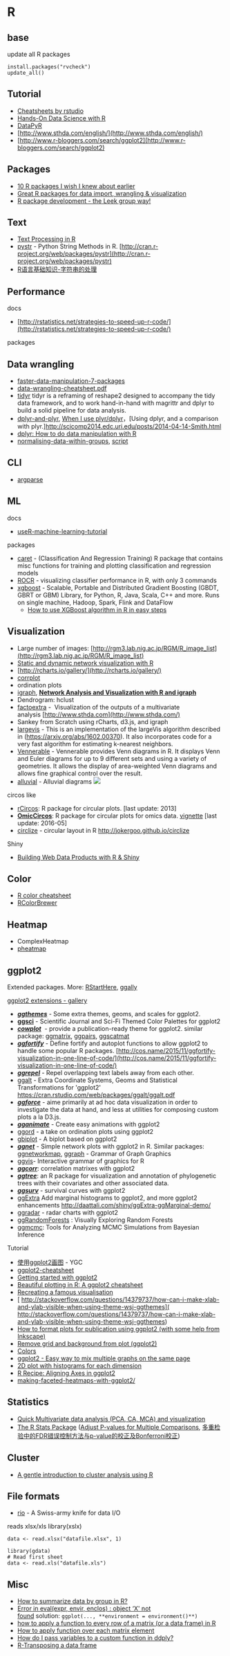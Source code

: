 # R

## base

update all R packages

    install.packages("rvcheck")
    update_all()

## Tutorial 

- [Cheatsheets by rstudio](https://www.rstudio.com/resources/cheatsheets/)
- [Hands-On Data Science with R](http://onepager.togaware.com/)
- [DataPyR](https://datapyr.zeef.com/kranthi.kumar)
- [http://www.sthda.com/english/](http://www.sthda.com/english/)
- [http://www.r-bloggers.com/search/ggplot2](http://www.r-bloggers.com/search/ggplot2)

## Packages

- [10 R packages I wish I knew about earlier](http://blog.yhathq.com/posts/10-R-packages-I-wish-I-knew-about-earlier.html)
- [Great R packages for data import, wrangling & visualization](http://www.computerworld.com/article/2921176/business-intelligence/great-r-packages-for-data-import-wrangling-visualization.html)
- [R package development - the Leek group way! ](https://github.com/jtleek/rpackages)

## Text

- [Text Processing in R](http://www.mjdenny.com/Text_Processing_In_R.html)
- [pystr](https://github.com/nicolewhite/pystr) - Python String Methods in R. [http://cran.r-project.org/web/packages/pystr](http://cran.r-project.org/web/packages/pystr)
- [R语言基础知识-字符串的处理](http://r.rzaixian.com/%E5%9F%BA%E6%9C%AC%E6%93%8D%E4%BD%9C/how-to-deal-with-string-huyuan.html)

## Performance

docs

- [http://rstatistics.net/strategies-to-speed-up-r-code/](http://rstatistics.net/strategies-to-speed-up-r-code/)


packages

## Data wrangling

- [faster-data-manipulation-7-packages](http://www.analyticsvidhya.com/blog/2015/12/faster-data-manipulation-7-packages/)
- [data-wrangling-cheatsheet.pdf](https://www.rstudio.com/wp-content/uploads/2015/02/data-wrangling-cheatsheet.pdf)
- [tidyr](https://github.com/hadley/tidyr) tidyr is a reframing of reshape2 designed to accompany the tidy data framework, and to work hand-in-hand with magrittr and dplyr to build a solid pipeline for data analysis.
- [dplyr-and-plyr](http://www.slideshare.net/Sheffield_R_/dplyr-and-plyr), [When I use plyr/dplyr](http://educate-r.org//2014/01/24/usePlyr/)，[Using dplyr, and a comparison with plyr.]http://scicomp2014.edc.uri.edu/posts/2014-04-14-Smith.html
- [dplyr: How to do data manipulation with R](http://www.sharpsightlabs.com/dplyr-intro-data-manipulation-with-r/)
- [normalising-data-within-groups](http://www.r-bloggers.com/normalising-data-within-groups/), [script](https://dl.dropboxusercontent.com/u/67041874/normalise.R)

## CLI

- [argparse](https://cran.r-project.org/web/packages/argparse/)

## ML

docs

- [useR-machine-learning-tutorial](https://github.com/ledell/useR-machine-learning-tutorial/blob/master/random-forest.Rmd)

packages

- [caret](https://github.com/topepo/caret/) - (Classification And Regression Training) R package that contains misc functions for training and plotting classification and regression models
- [ROCR](https://rocr.bioinf.mpi-sb.mpg.de/) - visualizing classifier performance in R, with only 3 commands
- [xgboost](https://github.com/dmlc/xgboost) - Scalable, Portable and Distributed Gradient Boosting (GBDT, GBRT or GBM) Library, for Python, R, Java, Scala, C++ and more. Runs on single machine, Hadoop, Spark, Flink and DataFlow
    - [How to use XGBoost algorithm in R in easy steps](https://www.analyticsvidhya.com/blog/2016/01/xgboost-algorithm-easy-steps/)

## Visualization

- Large number of images: [http://rgm3.lab.nig.ac.jp/RGM/R_image_list](http://rgm3.lab.nig.ac.jp/RGM/R_image_list)
- [Static and dynamic network visualization with R](http://kateto.net/network-visualization)
- [http://rcharts.io/gallery/](http://rcharts.io/gallery/)
- [corrplot](https://cran.r-project.org/web/packages/corrplot/vignettes/corrplot-intro.html)
- ordination plots
- [igraph](http://igraph.org/r/), [**Network Analysis and Visualization with R and igraph**](http://kateto.net/networks-r-igraph)
- Dendrogram: hclust
- [factoextra](https://github.com/kassambara/factoextra) -  Visualization of the outputs of a multivariate analysis [http://www.sthda.com](http://www.sthda.com/)
- Sankey from Scratch using rCharts, d3.js, and igraph
- [largevis](https://github.com/elbamos/largevis) - This is an implementation of the largeVis algorithm described in (https://arxiv.org/abs/1602.00370). It also incorporates code for a very fast algorithm for estimating k-nearest neighbors.
- [Vennerable](https://github.com/js229/Vennerable) - Vennerable provides Venn diagrams in R. It displays Venn and Euler diagrams for up to 9 different sets and using a variety of geometries. It allows the display of area-weighted Venn diagrams and allows fine graphical control over the result.
- [alluvial](https://github.com/mbojan/alluvial) - Alluvial diagrams ![](http://bc.bojanorama.pl/wp-content/uploads/2014/03/titanic4.svg)

circos like

- [rCircos](https://cran.r-project.org/web/packages/RCircos/index.html): R package for circular plots. [last update: 2013]
- [**OmicCircos**](http://www.bioconductor.org/packages/release/bioc/html/OmicCircos.html): R package for circular plots for omics data. [vignette](http://www.bioconductor.org/packages/release/bioc/vignettes/OmicCircos/inst/doc/OmicCircos_vignette.pdf) [last update: 2016-05]
- [circlize](https://github.com/jokergoo/circlize) - circular layout in R http://jokergoo.github.io/circlize


Shiny

- [Building Web Data Products with R & Shiny](https://www.codementor.io/r/tutorial/building-a-web-based-sentiment-classifier-using-r-shiny)

## Color

- [R color cheatsheet](https://www.nceas.ucsb.edu/~frazier/RSpatialGuides/colorPaletteCheatsheet.pdf)
- [RColorBrewer](https://www.google.com/url?sa=t&rct=j&q=&esrc=s&source=web&cd=1&ved=0CB8QFjAAahUKEwic7ene6uTGAhXPMIgKHbSBAvs&url=http%3A%2F%2Fcran.r-project.org%2Fpackage%3DRColorBrewer&ei=DVuqVdyyHc_hoAS0g4rYDw&usg=AFQjCNHdzsnSUdQ4Uj7y4721JA426mW_dA&sig2=p6oVhW7jglAJcQRPNQI_HA)


## Heatmap

- ComplexHeatmap
- [pheatmap](http://www.inside-r.org/packages/cran/pheatmap/docs/pheatmap)

## ggplot2


Extended packages. More: [RStartHere](https://github.com/rstudio/RStartHere#visualize), 
[ggally](https://github.com/ggobi/ggally)

[ggplot2 extensions - gallery](http://www.ggplot2-exts.org/gallery/)

- [***ggthemes***](https://cran.r-project.org/web/packages/ggthemes/vignettes/ggthemes.html) - Some extra themes, geoms, and scales for  ggplot2.
- [**ggsci**](https://cran.r-project.org/web/packages/ggsci/vignettes/ggsci.html) - Scientific Journal and Sci-Fi Themed Color Palettes for ggplot2
- [***cowplot***](https://github.com/wilkelab/cowplot)  - provide a publication-ready theme for ggplot2. similar package: [ggmatrix](https://ggobi.github.io/ggally/gh-pages/ggmatrix.html), [ggpairs](https://ggobi.github.io/ggally/gh-pages/ggpairs.html), [ggscatmat](https://ggobi.github.io/ggally/gh-pages/ggscatmat.html)
- [***ggfortify***](https://github.com/sinhrks/ggfortify) - Define fortify and autoplot functions to allow ggplot2 to handle some popular R packages.  [http://cos.name/2015/11/ggfortify-visualization-in-one-line-of-code/](http://cos.name/2015/11/ggfortify-visualization-in-one-line-of-code/)
- [***ggrepel***](https://github.com/slowkow/ggrepel) - Repel overlapping text labels away from each other.
- [ggalt](https://github.com/hrbrmstr/ggalt) - Extra Coordinate Systems, Geoms and Statistical Transformations for 'ggplot2' https://cran.rstudio.com/web/packages/ggalt/ggalt.pdf
- [***ggforce***](https://github.com/thomasp85/ggforce) - aime primarily at ad hoc data visualization in order to investigate the data at hand, and less at utilities for composing custom plots a la D3.js.
- [***gganimate***](https://github.com/dgrtwo/gganimate) - Create easy animations with ggplot2
- [ggord](https://github.com/fawda123/ggord) - a take on ordination plots using ggplot2
- [gbiplot](https://github.com/vqv/ggbiplot) - A biplot based on ggplot2
- [***ggnet***](https://github.com/briatte/ggnet) - Simple network plots with ggplot2 in R. Similar packages: [ggnetworkmap](https://ggobi.github.io/ggally/gh-pages/ggnetworkmap.html), [ggraph](https://github.com/thomasp85/ggraph) - Grammar of Graph Graphics
- [ggvis](http://ggvis.rstudio.com/)- Interactive grammar of graphics for R
- [***ggcorr***](https://briatte.github.io/ggcorr/): correlation matrixes with ggplot2
- [***ggtree***](http://guangchuangyu.github.io/ggtree): an R package for visualization and annotation of phylogenetic trees with their covariates and other associated data.
- [***ggsurv***](https://ggobi.github.io/ggally/gh-pages/ggsurv.html) - survival curves with ggplot2
- [ggExtra](https://github.com/daattali/ggExtra) Add marginal histograms to ggplot2, and more ggplot2 enhancements http://daattali.com/shiny/ggExtra-ggMarginal-demo/
- [ggradar](https://github.com/ricardo-bion/ggradar) - radar charts with ggplot2
- [ggRandomForests](https://cran.r-project.org/web/packages/ggRandomForests/) : Visually Exploring Random Forests
- [ggmcmc](https://cran.r-project.org/web/packages/ggmcmc/index.html): Tools for Analyzing MCMC Simulations from Bayesian Inference


Tutorial

- [使用ggplot2画图](http://ygc.name/2014/05/11/use-ggplot2/) - YGC
- [ggplot2-cheatsheet](https://www.rstudio.com/wp-content/uploads/2015/03/ggplot2-cheatsheet.pdf)
- [Getting started with ggplot2](http://rpubs.com/hadley/ggplot-intro)
- [Beautiful plotting in R: A ggplot2 cheatsheet](http://zevross.com/blog/2014/08/04/beautiful-plotting-in-r-a-ggplot2-cheatsheet-3/)
- [Recreating a famous visualisation](https://biomickwatson.wordpress.com/2015/04/09/recreating-a-famous-visualisation/)
- [ http://stackoverflow.com/questions/14379737/how-can-i-make-xlab-and-ylab-visible-when-using-theme-wsj-ggthemes]( http://stackoverflow.com/questions/14379737/how-can-i-make-xlab-and-ylab-visible-when-using-theme-wsj-ggthemes)
- [How to format plots for publication using ggplot2 (with some help from Inkscape)](http://www.noamross.net/blog/2013/11/20/formatting-plots-for-pubs.html)
- [Remove grid and background from plot (ggplot2)](http://felixfan.github.io/rstudy/2013/11/27/ggplot2-remove-grid-background-margin/)
- [Colors](http://www.cookbook-r.com/Graphs/Colors_(ggplot2)/)
- [ggplot2 - Easy way to mix multiple graphs on the same page](http://www.sthda.com/english/wiki/ggplot2-easy-way-to-mix-multiple-graphs-on-the-same-page-r-software-and-data-visualization)
- [2D plot with histograms for each dimension](http://blog.mckuhn.de/2013/04/2d-plot-with-histograms-for-each.html)
- [R Recipe: Aligning Axes in ggplot2]( http://www.exegetic.biz/blog/2015/05/r-recipe-aligning-axes-in-ggplot2/)
- [making-faceted-heatmaps-with-ggplot2/](http://rud.is/b/2016/02/14/making-faceted-heatmaps-with-ggplot2/)

## Statistics

- [Quick Multivariate data analysis (PCA, CA, MCA) and visualization](http://www.sthda.com/english/wiki/factoextra-r-package-quick-multivariate-data-analysis-pca-ca-mca-and-visualization-r-software-and-data-mining)
- [The R Stats Package](https://stat.ethz.ch/R-manual/R-devel/library/stats/html/00Index.html) ([Adjust P-values for Multiple Comparisons](http://stat.ethz.ch/R-manual/R-devel/library/stats/html/p.adjust.html), [多重检验中的FDR错误控制方法与p-value的校正及Bonferroni校正](http://fhqdddddd.blog.163.com/blog/static/18699154201093171158444/))

## Cluster

- [A gentle introduction to cluster analysis using R](https://eight2late.wordpress.com/2015/07/22/a-gentle-introduction-to-cluster-analysis-using-r/)

## File formats

-  [rio](https://github.com/leeper/rio) - A Swiss-army knife for data I/O

reads xlsx/xls library(xslx)

```
data <- read.xlsx("datafile.xlsx", 1)
```

```
library(gdata)
# Read first sheet
data <- read.xls("datafile.xls")
```

## Misc

- [How to summarize data by group in R?]( http://stats.stackexchange.com/questions/8225/how-to-summarize-data-by-group-in-r)
- [Error in eval(expr, envir, enclos) : object &#8216;X' not found](https://groups.google.com/forum/#!topic/ggplot2/qVE6Uxd_IFQ/discussion) solution: `ggplot(..., **environment = environment()**)`
- [how to apply a function to every row of a matrix (or a data frame) in R](http://stackoverflow.com/questions/4236368/how-to-apply-a-function-to-every-row-of-a-matrix-or-a-data-frame-in-r)
- [How to apply function over each matrix element](http://stackoverflow.com/questions/7395397/how-to-apply-function-over-each-matrix-element)
- [How do I pass variables to a custom function in ddply?]( http://stackoverflow.com/questions/20845409/how-do-i-pass-variables-to-a-custom-function-in-ddply)
- [R-Transposing a data frame]( http://stackoverflow.com/questions/6778908/r-transposing-a-data-frame)
